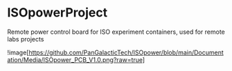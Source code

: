 # ISOpowerProject
 Remote power control board for ISO experiment containers, used for remote labs projects
 
 
 
 !image[https://github.com/PanGalacticTech/ISOpower/blob/main/Documentation/Media/ISOpower_PCB_V1.0.png?raw=true]
